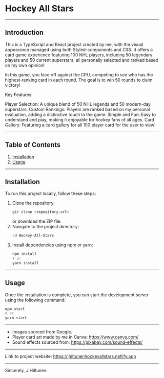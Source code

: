 # Hockey All Stars

---

## Introduction

This is a TypeScript and React project created by me, with the visual appearance managed using both Styled-components and CSS. It offers a card game experience featuring 100 NHL players, including 50 legendary players and 50 current superstars, all personally selected and ranked based on my own opinion!

In this game, you face off against the CPU, competing to see who has the highest-ranking card in each round. The goal is to win 50 rounds to claim victory!

Key Features:

Player Selection: A unique blend of 50 NHL legends and 50 modern-day superstars.
Custom Rankings: Players are ranked based on my personal evaluation, adding a distinctive touch to the game.
Simple and Fun: Easy to understand and play, making it enjoyable for hockey fans of all ages.
Card Gallery: Featuring a card gallery for all 100 player card for the user to view!

---

## Table of Contents

1. [Installation](#installation)
2. [Usage](#usage)

---

## Installation

To run this project locally, follow these steps:

1. Clone the repository:
   ```bash
   git clone <repository-url>
   ```
   or download the ZIP file.
2. Navigate to the project directory:
   ```bash
   cd Hockey-All-Stars
   ```
3. Install dependencies using npm or yarn:
   ```bash
   npm install
   # or
   yarn install
   ```

---

## Usage

Once the installation is complete, you can start the development server using the following command:

```bash
npm start
# or
yarn start
```

---

- Images sourced from Google.
- Player card art made by me in Canva: https://www.canva.com/
- Sound effects sourced from: https://pixabay.com/sound-effects/

---

Link to project website: https://jhiltunenhockeyallstars.netlify.app

---

Sincerely,
J.Hiltunen
